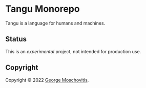 # Tangu Monorepo

Tangu is a language for humans and machines.

## Status

This is an _experimental_ project, not intended for production use.

## Copyright

Copyright © 2022 [George Moschovitis](https://gmosx.com).
